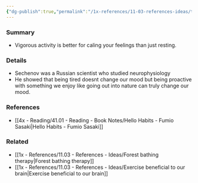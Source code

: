```yaml
---
{"dg-publish":true,"permalink":"/1x-references/11-03-references-ideas/the-sechenov-effect/","dgShowBacklinks":false}
---
```



### Summary
- Vigorous activity is better for caling your feelings than just resting.

### Details
- Sechenov was a Russian scientist who studied neurophysiology
- He showed that being tired doesnt change our mood but being proactive with something we enjoy like going out into nature can truly change our mood.

### References
- [[4x - Reading/41.01 - Reading - Book Notes/Hello Habits - Fumio Sasaki\|Hello Habits - Fumio Sasaki]]

### Related
- [[1x - References/11.03 - References - Ideas/Forest bathing therapy\|Forest bathing therapy]]
- [[1x - References/11.03 - References - Ideas/Exercise beneficial to our brain\|Exercise beneficial to our brain]]
